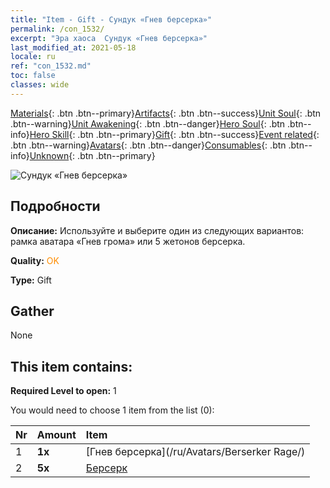 ```yaml
---
title: "Item - Gift - Сундук «Гнев берсерка»"
permalink: /con_1532/
excerpt: "Эра хаоса  Сундук «Гнев берсерка»"
last_modified_at: 2021-05-18
locale: ru
ref: "con_1532.md"
toc: false
classes: wide
---
```

 [Materials](/ItemsRU/){: .btn .btn--primary}[Artifacts](/ItemsRU/Artifacts/){: .btn .btn--success}[Unit Soul](/ItemsRU/UnitSoul/){: .btn .btn--warning}[Unit Awakening](/ItemsRU/UnitAwakening/){: .btn .btn--danger}[Hero Soul](/ItemsRU/HeroSoul/){: .btn .btn--info}[Hero Skill](/ItemsRU/HeroSkill/){: .btn .btn--primary}[Gift](/ItemsRU/Gift/){: .btn .btn--success}[Event related](/ItemsRU/Events/){: .btn .btn--warning}[Avatars](/ItemsRU/Avatars/){: .btn .btn--danger}[Consumables](/ItemsRU/Consumables/){: .btn .btn--info}[Unknown](/ItemsRU/Unknown/){: .btn .btn--primary}

 ![Сундук «Гнев берсерка»](/images/t/i_907146.png)

## Подробности
 **Описание:** Используйте и выберите один из следующих вариантов: рамка аватара «Гнев грома» или 5 жетонов берсерка.

 **Quality:** <span style="color: #FF8C00">OK</span>

 **Type:** Gift

## Gather

  None

## This item contains:

 **Required Level to open:** 1

 You would need to choose 1 item from the list (0):

  | Nr | Amount |     Item    |
  |:---|:-------|:------------|
  | 1 |  **1x** | [Гнев берсерка](/ru/Avatars/Berserker Rage/) |  | 
  | 2 |  **5x** | [Берсерк](/ItemsRU/unt_224/) |  | 
